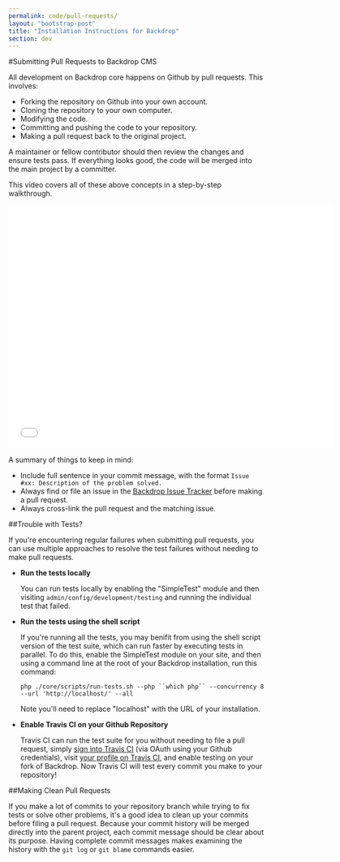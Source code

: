 ```yaml
---
permalink: code/pull-requests/
layout: "bootstrap-post"
title: "Installation Instructions for Backdrop"
section: dev
---
```


#Submitting Pull Requests to Backdrop CMS

All development on Backdrop core happens on Github by pull requests. This involves:

- Forking the repository on Github into your own account.
- Cloning the repository to your own computer.
- Modifying the code.
- Committing and pushing the code to your repository.
- Making a pull request back to the original project.

A maintainer or fellow contributor should then review the changes and ensure tests pass. If everything looks good, the code will be merged into the main project by a committer.

This video covers all of these above concepts in a step-by-step walkthrough.

<div class="video-container">
<iframe width="640" height="480" src="//www.youtube.com/embed/HcD9f7o34Gw?rel=0&amp;vq=hd1080" frameborder="0" allowfullscreen></iframe>
</div>

A summary of things to keep in mind:

- Include full sentence in your commit message, with the format `Issue #xx: Description of the problem solved.`
- Always find or file an issue in the [Backdrop Issue Tracker](http://github.com/backdrop/backdrop-issues/) before making a pull request.
- Always cross-link the pull request and the matching issue.

##Trouble with Tests?

If you're encountering regular failures when submitting pull requests, you can use multiple approaches to resolve the test failures without needing to make pull requests.

- **Run the tests locally**

  You can run tests locally by enabling the "SimpleTest" module and then visiting `admin/config/development/testing` and running the individual test that failed.

- **Run the tests using the shell script**

  If you're running all the tests, you may benifit from using the shell script version of the test suite, which can run faster by executing tests in parallel. To do this, enable the SimpleTest module on your site, and then using a command line at the root of your Backdrop installation, run this command:

  `php ./core/scripts/run-tests.sh --php ``which php`` --concurrency 8 --url 'http://localhost/' --all`

  Note you'll need to replace "localhost" with the URL of your installation.

- **Enable Travis CI on your Github Repository**

  Travis CI can run the test suite for you without needing to file a pull request, simply [sign into Travis CI](https://travis-ci.org/auth) (via OAuth using your Github credentials), visit [your profile on Travis CI](https://travis-ci.org/profile), and enable testing on your fork of Backdrop. Now Travis CI will test every commit you make to your repository!

##Making Clean Pull Requests

If you make a lot of commits to your repository branch while trying to fix tests or solve other problems, it's a good idea to clean up your commits before filing a pull request. Because your commit history will be merged directly into the parent project, each commit message should be clear about its purpose. Having complete commit messages makes examining the history with the `git log` or `git blame` commands easier.



